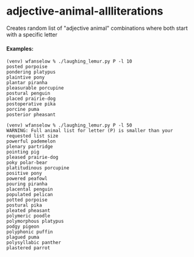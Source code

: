 # adjective-animal-allliterations
Creates random list of "adjective animal" combinations where both start with a specific letter


#### Examples:
```
(venv) wfanselow % ./laughing_lemur.py P -l 10
posted porpoise
pondering platypus
plaintive pony
plantar piranha
pleasurable porcupine
postural penguin
placed prairie-dog
postoperative pika
porcine puma
posterior pheasant

(venv) wfanselow % ./laughing_lemur.py P -l 50
WARNING: Full animal list for letter (P) is smaller than your requested list size
powerful pademelon
plenary partridge
pointing pig
pleased prairie-dog
poky polar-bear
platitudinous porcupine
positive pony
powered peafowl
pouring piranha
placental penguin
populated pelican
potted porpoise
postural pika
pleated pheasant
polymeric poodle
polymorphous platypus
podgy pigeon
polyphonic puffin
plagued puma
polysyllabic panther
plastered parrot
```
